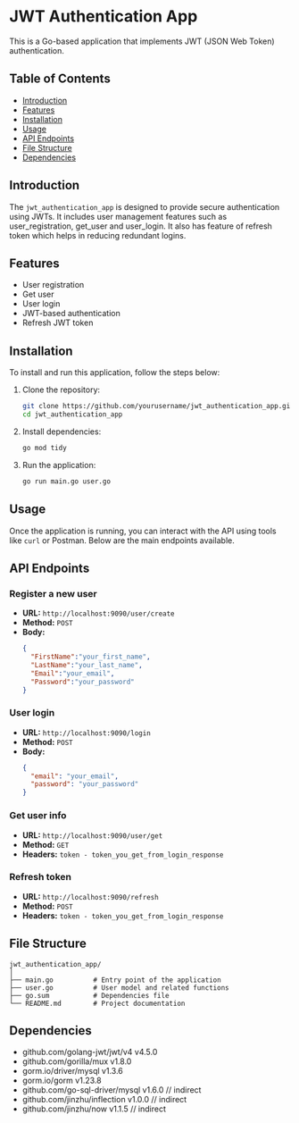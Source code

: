 # JWT Authentication App

This is a Go-based application that implements JWT (JSON Web Token) authentication.

## Table of Contents
- [Introduction](#introduction)
- [Features](#features)
- [Installation](#installation)
- [Usage](#usage)
- [API Endpoints](#api-endpoints)
- [File Structure](#file-structure)
- [Dependencies](#dependencies)

## Introduction

The `jwt_authentication_app` is designed to provide secure authentication using JWTs. It includes user management features such as user_registration, get_user and user_login. It also has feature of refresh token which helps in reducing redundant logins.

## Features

- User registration
- Get user
- User login
- JWT-based authentication
- Refresh JWT token

## Installation

To install and run this application, follow the steps below:

1. Clone the repository:
    ```sh
    git clone https://github.com/yourusername/jwt_authentication_app.git
    cd jwt_authentication_app
    ```

2. Install dependencies:
    ```sh
    go mod tidy
    ```

3. Run the application:
    ```sh
    go run main.go user.go
    ```

## Usage

Once the application is running, you can interact with the API using tools like `curl` or Postman. Below are the main endpoints available.

## API Endpoints

### Register a new user

- **URL:** `http://localhost:9090/user/create`
- **Method:** `POST`
- **Body:**
    ```json
    {
      "FirstName":"your_first_name",
      "LastName":"your_last_name",
      "Email":"your_email",
      "Password":"your_password" 
    }
    ```
### User login

- **URL:** `http://localhost:9090/login`
- **Method:** `POST`
- **Body:**
    ```json
    {
      "email": "your_email",
      "password": "your_password"
    }
    ```
### Get user info

- **URL:** `http://localhost:9090/user/get`
- **Method:** `GET`
- **Headers:**
    `token - token_you_get_from_login_response`

### Refresh token
- **URL:** `http://localhost:9090/refresh`
- **Method:** `POST`
- **Headers:**
    `token - token_you_get_from_login_response`

## File Structure

```plaintext
jwt_authentication_app/
│
├── main.go          # Entry point of the application
├── user.go          # User model and related functions
├── go.sum           # Dependencies file
└── README.md        # Project documentation
```

## Dependencies

- github.com/golang-jwt/jwt/v4 v4.5.0
- github.com/gorilla/mux v1.8.0
- gorm.io/driver/mysql v1.3.6
- gorm.io/gorm v1.23.8
- github.com/go-sql-driver/mysql v1.6.0 // indirect
- github.com/jinzhu/inflection v1.0.0 // indirect
- github.com/jinzhu/now v1.1.5 // indirect
